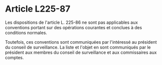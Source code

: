 # Article L225-87

Les dispositions de l'article L. 225-86 ne sont pas applicables aux conventions portant sur des opérations courantes et conclues à des conditions normales.

Toutefois, ces conventions sont communiquées par l'intéressé au président du conseil de surveillance. La liste et l'objet en sont communiqués par le président aux membres du conseil de surveillance et aux commissaires aux comptes.
